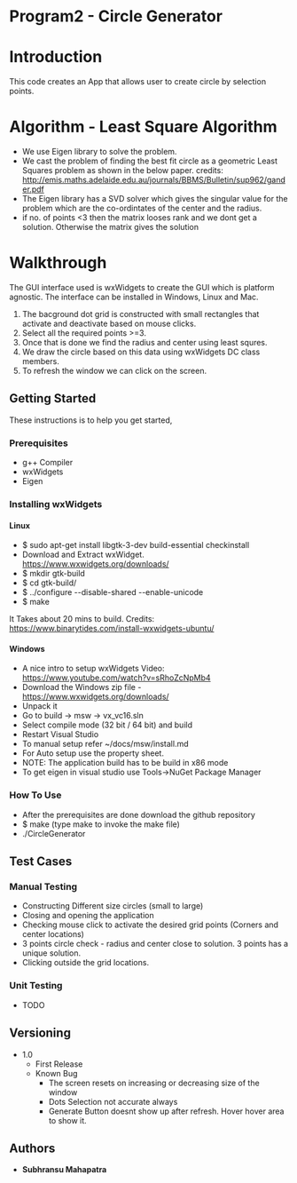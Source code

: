 
# Program2 - Circle Generator

# Introduction
This code creates an App that allows user to create circle by selection points.

# Algorithm - Least Square Algorithm

- We use Eigen library to solve the problem.
- We cast the problem of finding the best fit circle as a geometric Least Squares problem as shown in the below paper.
credits: http://emis.maths.adelaide.edu.au/journals/BBMS/Bulletin/sup962/gander.pdf
- The Eigen library has a SVD solver which gives the singular value for the problem which are the co-ordintates of the center and the radius.
- if no. of points <3 then the matrix looses rank and we dont get a solution. Otherwise the matrix gives the solution

# Walkthrough
The GUI interface used is wxWidgets to create the GUI which is platform agnostic. The interface can be installed in Windows, Linux and Mac.
1. The bacground dot grid is constructed with small rectangles that activate and deactivate based on mouse clicks.
2. Select all the required points >=3.
3. Once that is done we find the radius and center using least squres.
4. We draw the circle based on this data using wxWidgets DC class members.
5. To refresh the window we can click on the screen.

## Getting Started

These instructions is to help you get started,

### Prerequisites

- g++ Compiler
- wxWidgets
- Eigen

### Installing wxWidgets 
#### Linux
- $ sudo apt-get install libgtk-3-dev build-essential checkinstall
- Download and Extract wxWidget. https://www.wxwidgets.org/downloads/
- $ mkdir gtk-build
- $ cd gtk-build/
- $ ../configure --disable-shared --enable-unicode
- $ make

It Takes about 20 mins to build.
Credits: https://www.binarytides.com/install-wxwidgets-ubuntu/

#### Windows
- A nice intro to setup wxWidgets Video: https://www.youtube.com/watch?v=sRhoZcNpMb4
- Download the Windows zip file - https://www.wxwidgets.org/downloads/
- Unpack it
- Go to build -> msw -> vx_vc16.sln 
- Select compile mode (32 bit / 64 bit) and build
- Restart Visual Studio
- To manual setup refer ~/docs/msw/install.md
- For Auto setup use the property sheet. 
- NOTE: The application build has to be build in x86 mode
- To get eigen in visual studio use Tools->NuGet Package Manager



### How To Use
- After the prerequisites are done download the github repository
-  $ make (type make to invoke the make file)
- ./CircleGenerator

## Test Cases
### Manual Testing
- Constructing Different size circles (small to large)
- Closing and opening the application
- Checking mouse click to activate the desired grid points (Corners and center locations)
- 3 points circle check - radius and center close to solution. 3 points has a unique solution.
- Clicking outside the grid locations.


### Unit Testing
- TODO

## Versioning
- 1.0
    - First Release
    - Known Bug
        - The screen resets on increasing or decreasing size of the window
        - Dots Selection not accurate always
        - Generate Button doesnt show up after refresh. Hover hover area to show it. 


## Authors

* **Subhransu Mahapatra** 



 
